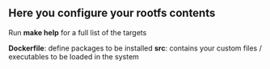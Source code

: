 ## Here you configure your rootfs contents

Run **make help** for a full list of the targets

**Dockerfile**: define packages to be installed
**src**: contains your custom files / executables to be loaded in the system 
